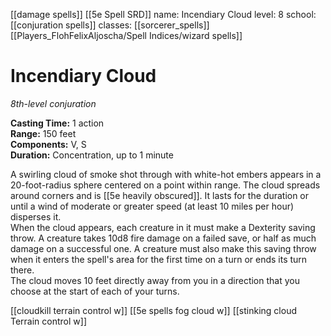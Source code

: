 [[damage spells]]
[[5e Spell SRD]]
name: Incendiary Cloud
level: 8
school: [[conjuration spells]]
classes: [[sorcerer_spells]]
         [[Players_FlohFelixAljoscha/Spell Indices/wizard spells]]

# Incendiary Cloud 
_8th-level conjuration_ 

**Casting Time:** 1 action    
**Range:** 150 feet    
**Components:** V, S    
**Duration:** Concentration, up to 1 minute 

A swirling cloud of smoke shot through with white-hot embers appears in a 20-foot-radius sphere centered on a point within range. The cloud spreads around corners and is [[5e heavily obscured]]. 
It lasts for the duration or until a wind of moderate or greater speed (at least 10 miles per hour) disperses it.    
When the cloud appears, each creature in it must make a Dexterity saving throw. A creature takes 10d8 fire damage on a failed save, or half as much damage on a successful one. A creature must also make this saving throw when it enters the spell's area for the first time on a turn or ends its turn there.    
The cloud moves 10 feet directly away from you in a direction that you choose at the start of each of your turns. 

[[cloudkill terrain control w]]
[[5e spells fog cloud w]]
[[stinking cloud Terrain control w]]